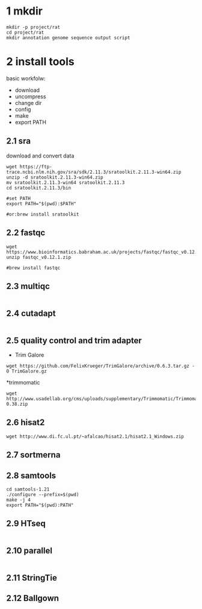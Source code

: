 # 1 mkdir
```mkdir biosoft
mkdir -p project/rat
cd project/rat
mkdir annotation genome sequence output script
```
# 2 install tools
basic workfolw:
* download
* uncompress
* change dir
* config
* make
* export PATH
## 2.1 sra
download and convert data
```cd ~/biosoft
wget https://ftp-trace.ncbi.nlm.nih.gov/sra/sdk/2.11.3/sratoolkit.2.11.3-win64.zip
unzip -d sratoolkit.2.11.3-win64.zip
mv sratoolkit.2.11.3-win64 sratoolkit.2.11.3
cd sratoolkit.2.11.3/bin

#set PATH
export PATH="$(pwd):$PATH"

#or:brew install sratoolkit
```
## 2.2 fastqc
```
wget https://www.bioinformatics.babraham.ac.uk/projects/fastqc/fastqc_v0.12.1.zip
unzip fastqc_v0.12.1.zip

#brew install fastqc
```
## 2.3 multiqc
```pip install multiqc
```
## 2.4 cutadapt
```pip install cutadapt
```
## 2.5 quality control and trim adapter
* Trim Galore
```
wget https://github.com/FelixKrueger/TrimGalore/archive/0.6.3.tar.gz -O TrimGalore.gz
```
*trimmomatic
```
wget http://www.usadellab.org/cms/uploads/supplementary/Trimmomatic/Trimmomatic-0.38.zip
```
## 2.6 hisat2
```
wget http://www.di.fc.ul.pt/~afalcao/hisat2.1/hisat2.1_Windows.zip
```
## 2.7 sortmerna

## 2.8 samtools
```wget -c https://github.com/samtools/samtools/releases/download/1.21/samtools-1.21.tar.bz2
cd samtools-1.21
./configure --prefix=$(pwd)
make -j 4
export PATH="$(pwd):PATH"
```
## 2.9 HTseq
```pip install -i https://pypi.tuna.tsinghua.edu.cn/simple HTseq
```
## 2.10 parallel
```brew install parallel
```
## 2.11 StringTie
## 2.12 Ballgown

